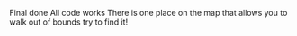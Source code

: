 Final done
All code works
There is one place on the map that allows you to walk out of bounds try to find it!

